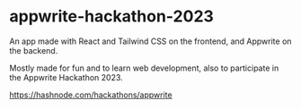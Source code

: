 # appwrite-hackathon-2023
 
An app made with React and Tailwind CSS on the frontend, and Appwrite on the backend.

Mostly made for fun and to learn web development, also to participate in the Appwrite Hackathon 2023.

https://hashnode.com/hackathons/appwrite
